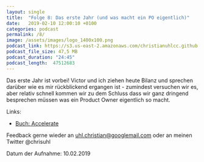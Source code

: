 ```yaml
---
layout: single
title:  "Folge 8: Das erste Jahr (und was macht ein PO eigentlich)"
date:   2019-02-10 12:00:10 +0100
categories: podcast
permalink: /8/
image: /assets/images/logo_1400x100.png
podcast_link: https://s3.us-east-2.amazonaws.com/christianuhlcc.github.io/episodes/Podcast_Folge_8.mp3
podcast_file_size: 47,5 MB
podcast_duration: "24:45"
podcast_length:  47512683   
---
```


Das erste Jahr ist vorbei! Victor und ich ziehen heute Bilanz und sprechen darüber wie es mir rückblickend ergangen ist - zumindest versuchen wir es, aber relativ schnell kommen wir zu dem Schluss dass wir ganz dringend besprechen müssen was ein Product Owner eigentlich so macht.

Links:

- [Buch: Accelerate](https://www.amazon.com/Accelerate-Software-Performing-Technology-Organizations/dp/1942788339)


Feedback gerne wieder an uhl.christian@googlemail.com oder an meinen Twitter @chrisuhl


Datum der Aufnahme: 10.02.2019
